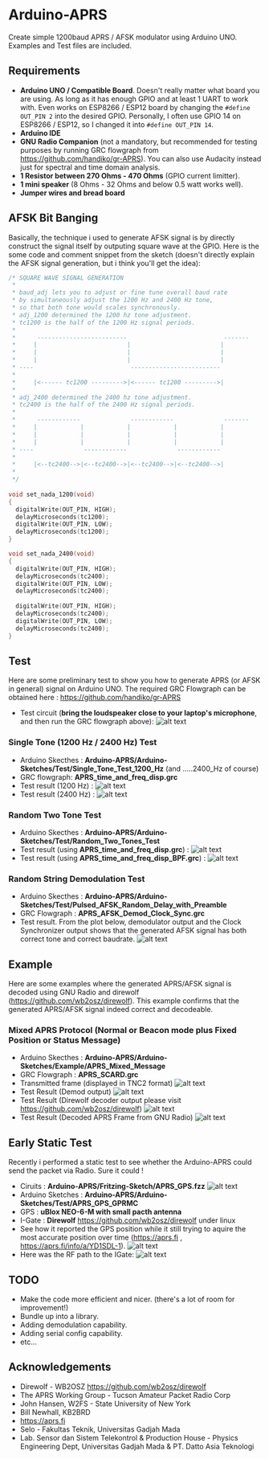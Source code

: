# Arduino-APRS
Create simple 1200baud APRS / AFSK modulator using Arduino UNO.
Examples and Test files are included.

## Requirements
* **Arduino UNO / Compatible Board**. Doesn't really matter what board you are using. As long as it has enough GPIO and at least 1 UART to work with. Even works on ESP8266 / ESP12 board by changing the `#define OUT_PIN 2` into the desired GPIO. Personally, I often use GPIO 14 on ESP8266 / ESP12, so I changed it into `#define OUT_PIN 14`.
* **Arduino IDE**
* **GNU Radio Companion** (not a mandatory, but recommended for testing purposes by running GRC flowgraph from https://github.com/handiko/gr-APRS). You can also use Audacity instead just for spectral and time domain analysis.
* **1 Resistor between 270 Ohms - 470 Ohms** (GPIO current limitter).
* **1 mini speaker** (8 Ohms - 32 Ohms and below 0.5 watt works well).
* **Jumper wires and bread board**

## AFSK Bit Banging
Basically, the technique i used to generate AFSK signal is by directly construct the signal itself by outputing square wave at the GPIO. Here is the some code and comment snippet from the sketch (doesn't directly explain the AFSK signal generation, but i think you'll get the idea):
```c
/* SQUARE WAVE SIGNAL GENERATION
 * 
 * baud_adj lets you to adjust or fine tune overall baud rate
 * by simultaneously adjust the 1200 Hz and 2400 Hz tone,
 * so that both tone would scales synchronously.
 * adj_1200 determined the 1200 hz tone adjustment.
 * tc1200 is the half of the 1200 Hz signal periods.
 * 
 *      -------------------------                           -------
 *     |                         |                         |
 *     |                         |                         |
 *     |                         |                         |
 * ----                           -------------------------
 * 
 *     |<------ tc1200 --------->|<------ tc1200 --------->|
 *     
 * adj_2400 determined the 2400 hz tone adjustment.
 * tc2400 is the half of the 2400 Hz signal periods.
 * 
 *      ------------              ------------              -------
 *     |            |            |            |            |
 *     |            |            |            |            |            
 *     |            |            |            |            |
 * ----              ------------              ------------
 * 
 *     |<--tc2400-->|<--tc2400-->|<--tc2400-->|<--tc2400-->|
 *     
 */
 
void set_nada_1200(void)
{
  digitalWrite(OUT_PIN, HIGH);
  delayMicroseconds(tc1200);
  digitalWrite(OUT_PIN, LOW);
  delayMicroseconds(tc1200);
}

void set_nada_2400(void)
{
  digitalWrite(OUT_PIN, HIGH);
  delayMicroseconds(tc2400);
  digitalWrite(OUT_PIN, LOW);
  delayMicroseconds(tc2400);
  
  digitalWrite(OUT_PIN, HIGH);
  delayMicroseconds(tc2400);
  digitalWrite(OUT_PIN, LOW);
  delayMicroseconds(tc2400);
}

```
 
## Test
Here are some preliminary test to show you how to generate APRS (or AFSK in general) signal on Arduino UNO.
The required GRC Flowgraph can be obtained here : https://github.com/handiko/gr-APRS
* Test circuit (**bring the loudspeaker close to your laptop's microphone**, and then run the GRC flowgraph above):
![alt text](https://github.com/handiko/Arduino-APRS/blob/master/Pics/AFSK_Test_Circuit.png)

### Single Tone (1200 Hz / 2400 Hz) Test
* Arduino Skecthes : **Arduino-APRS/Arduino-Sketches/Test/Single_Tone_Test_1200_Hz** (and .....2400_Hz of course)
* GRC flowgraph: **APRS_time_and_freq_disp.grc**
* Test result (1200 Hz) :
![alt text](https://github.com/handiko/Arduino-APRS/blob/master/Pics/single_tone_1200_test.png)
* Test result (2400 Hz) :
![alt text](https://github.com/handiko/Arduino-APRS/blob/master/Pics/single_tone_2400_test.png)

### Random Two Tone Test
* Arduino Skecthes : **Arduino-APRS/Arduino-Sketches/Test/Random_Two_Tones_Test**
* Test result (using **APRS_time_and_freq_disp.grc**) :
![alt text](https://github.com/handiko/Arduino-APRS/blob/master/Pics/two_tone_test.png)
* Test result (using **APRS_time_and_freq_disp_BPF.grc**) :
![alt text](https://github.com/handiko/Arduino-APRS/blob/master/Pics/two_tone_test_bpf.png)

### Random String Demodulation Test
* Arduino Skecthes : **Arduino-APRS/Arduino-Sketches/Test/Pulsed_AFSK_Random_Delay_with_Preamble**
* GRC Flowgraph : **APRS_AFSK_Demod_Clock_Sync.grc**
* Test result. From the plot below, demodulator output and the Clock Synchronizer output shows that the generated AFSK signal has both correct tone and correct baudrate.
![alt text](https://github.com/handiko/Arduino-APRS/blob/master/Pics/random_string_demod.png)

## Example
Here are some examples where the generated APRS/AFSK signal is decoded using GNU Radio and direwolf (https://github.com/wb2osz/direwolf). This example confirms that the generated APRS/AFSK signal indeed correct and decodeable.

### Mixed APRS Protocol (Normal or Beacon mode plus Fixed Position or Status Message)
* Arduino Skecthes : **Arduino-APRS/Arduino-Sketches/Example/APRS_Mixed_Message**
* GRC Flowgraph : **APRS_SCARD.grc**
* Transmitted frame (displayed in TNC2 format)
![alt text](https://github.com/handiko/Arduino-APRS/blob/master/Pics/aprs_serial_monitor_debug.png)
* Test Result (Demod output)
![alt text](https://github.com/handiko/Arduino-APRS/blob/master/Pics/aprs_demod_output.png)
* Test Result (Direwolf decoder output please visit https://github.com/wb2osz/direwolf)
![alt text](https://github.com/handiko/Arduino-APRS/blob/master/Pics/aprs_direwolf_decode.png)
* Test Result (Decoded APRS Frame from GNU Radio)
![alt text](https://github.com/handiko/Arduino-APRS/blob/master/Pics/telnet_aprs_decode_output.png)

## Early Static Test
Recently i performed a static test to see whether the Arduino-APRS could send the packet via Radio. Sure it could !
* Ciruits : **Arduino-APRS/Fritzing-Sketch/APRS_GPS.fzz**
![alt text](https://github.com/handiko/Arduino-APRS/blob/master/Pics/fritzing_APRS_GPS.png)
* Arduino Sketches : **Arduino-APRS/Arduino-Sketches/Test/APRS_GPS_GPRMC**
* GPS : **uBlox NEO-6-M with small pacth antenna**
* I-Gate : **Direwolf** https://github.com/wb2osz/direwolf under linux
* See how it reported the GPS position while it still trying to aquire the most accurate position over time (https://aprs.fi , https://aprs.fi/info/a/YD1SDL-1).
![alt text](https://github.com/handiko/Arduino-APRS/blob/master/Pics/static_test_zoom.png)
* Here was the RF path to the IGate:
![alt text](https://github.com/handiko/Arduino-APRS/blob/master/Pics/RF_path.png)

## TODO
* Make the code more efficient and nicer. (there's a lot of room for improvement!)
* Bundle up into a library.
* Adding demodulation capability.
* Adding serial config capability.
* etc...

## Acknowledgements
* Direwolf - WB2OSZ https://github.com/wb2osz/direwolf
* The APRS Working Group - Tucson Amateur Packet Radio Corp
* John Hansen, W2FS - State University of New York
* Bill Newhall, KB2BRD
* https://aprs.fi
* Selo - Fakultas Teknik, Universitas Gadjah Mada
* Lab. Sensor dan Sistem Telekontrol & Production House - Physics Engineering Dept, Universitas Gadjah Mada
& PT. Datto Asia Teknologi
